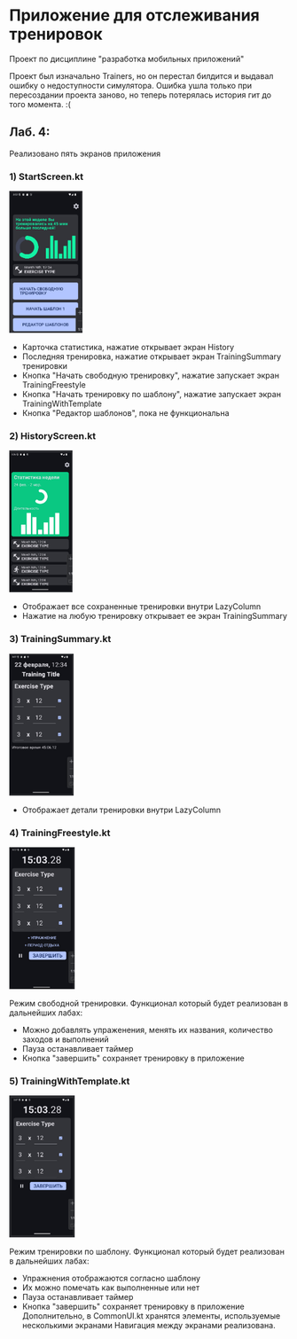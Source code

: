 # Приложение для отслеживания тренировок
Проект по дисциплине "разработка мобильных приложений"

Проект был изначально Trainers, но он перестал билдится и выдавал ошибку о недоступности симулятора.
Ошибка ушла только при пересоздании проекта заново, но теперь потерялась история гит до того момента. :(

## Лаб. 4:
Реализовано пять экранов приложения
### 1) StartScreen.kt
<img alt="images/Start.png" height="256" src="images/Start.png"/>

* Карточка статистика, нажатие открывает экран History
* Последняя тренировка, нажатие открывает экран TrainingSummary тренировки
* Кнопка "Начать свободную тренировку", нажатие запускает экран TrainingFreestyle
* Кнопка "Начать тренировку по шаблону", нажатие запускает экран TrainingWithTemplate
* Кнопка "Редактор шаблонов", пока не функциональна

### 2) HistoryScreen.kt
<img alt="images/History.png" height="256" src="images/History.png"/>

* Отображает все сохраненные тренировки внутри LazyColumn
* Нажатие на любую тренировку открывает ее экран TrainingSummary
### 3) TrainingSummary.kt 
<img alt="images/Summary.png" height="256" src="images/Summary.png"/>

* Отображает детали тренировки внутри LazyColumn
### 4) TrainingFreestyle.kt 
<img alt="images/Freestyle.png" height="256" src="images/Freestyle.png"/>

Режим свободной тренировки. Функционал который будет реализован в дальнейших лабах:
* Можно добавлять упраженения, менять их названия, количество заходов и выполнений
* Пауза останавливает таймер
* Кнопка "завершить" сохраняет тренировку в приложение
### 5) TrainingWithTemplate.kt 
<img alt="images/Template.png" height="256" src="images/Template.png"/>

Режим тренировки по шаблону. Функционал который будет реализован в дальнейших лабах:
* Упражнения отображаются согласно шаблону
* Их можно помечать как выполненные или нет
* Пауза останавливает таймер
* Кнопка "завершить" сохраняет тренировку в приложение
Дополнительно, в CommonUI.kt хранятся элементы, используемые несколькими экранами
Навигация между экранами реализована.
